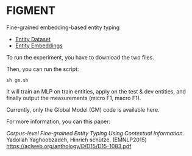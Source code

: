 # FIGMENT
Fine-grained embedding-based entity typing

<ul>
     <li><a href="http://cistern.cis.lmu.de/figment/entitydatasets.tar.gz">Entity Dataset</a></li>
     <li><a href="http://cistern.cis.lmu.de/figment/embeddings.txt">Entity Embeddings</a></li>
</ul>


To run the experiment, you have to download the two files.

Then, you can run the script:


```
sh gm.sh
```

It will train an MLP on train entities, apply on the test & dev entities, and finally output the 
measurements (micro F1, macro F1). 

Currently, only the Global Model (GM) code is available here. 


For more information, you can this paper:

*Corpus-level Fine-grained Entity Typing Using Contextual Information*.
Yadollah Yaghoobzadeh, Hinrich schütze. (EMNLP2015)
https://aclweb.org/anthology/D/D15/D15-1083.pdf

